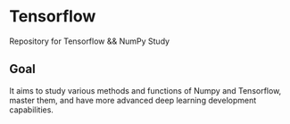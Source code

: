 # Tensorflow
Repository for Tensorflow && NumPy Study 

## Goal
It aims to study various methods and functions of Numpy and Tensorflow, master them, and have more advanced deep learning development capabilities.
